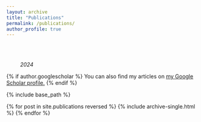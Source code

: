 ```yaml
---
layout: archive
title: "Publications"
permalink: /publications/
author_profile: true
---
```

<br>
<br>
<p id="backgroundcolor"><i>&emsp; &emsp; 2024 </i></p>

{% if author.googlescholar %}
  You can also find my articles on <u><a href="{{author.googlescholar}}">my Google Scholar profile</a>.</u>
{% endif %}

{% include base_path %}

{% for post in site.publications reversed %}
  {% include archive-single.html %}
{% endfor %}
